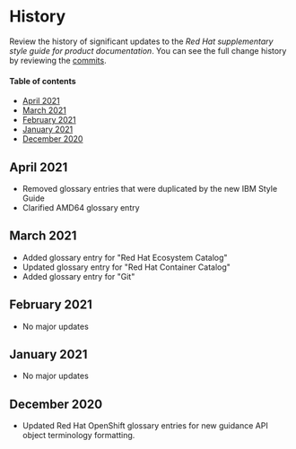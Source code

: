 # History

Review the history of significant updates to the _Red Hat supplementary style guide for product documentation_. You can see the full change history by reviewing the [commits](https://github.com/redhat-documentation/supplementary-style-guide/commits/master).

#### Table of contents

* [April 2021](#2021-april)
* [March 2021](#2021-march)
* [February 2021](#2021-february)
* [January 2021](#2021-january)
* [December 2020](#2020-december)

<!-- Updated as of May 4 2021 -->

<a name="2021-april"></a>
## April 2021

* Removed glossary entries that were duplicated by the new IBM Style Guide
* Clarified AMD64 glossary entry

<a name="2021-march"></a>
## March 2021

* Added glossary entry for "Red Hat Ecosystem Catalog"
* Updated glossary entry for "Red Hat Container Catalog"
* Added glossary entry for "Git"

<a name="2021-february"></a>
## February 2021

* No major updates

<a name="2021-january"></a>
## January 2021

* No major updates

<a name="2020-december"></a>
## December 2020

* Updated Red Hat OpenShift glossary entries for new guidance API object terminology formatting.

